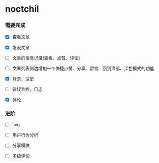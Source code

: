 # noctchil

### 需要完成

- [x] 查看文章

- [x] 发表文章

- [ ] 文章的信息记录(查看、点赞、评论)

- [ ] 文章列表侧边增加一个快捷点赞、分享、留言、回到顶部、深色模式的功能

- [x] 登录、注册

- [ ] 错误监控，日志

- [x] 评论

### 进阶

- [ ] svg

- [ ] 用户行为分析

- [ ] 分享模块

- [ ] 多级评论
